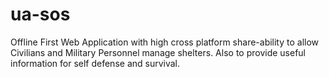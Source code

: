 # ua-sos
Offline First Web Application with high cross platform share-ability to allow Civilians and Military Personnel manage shelters. Also to provide useful information for self defense and survival. 
